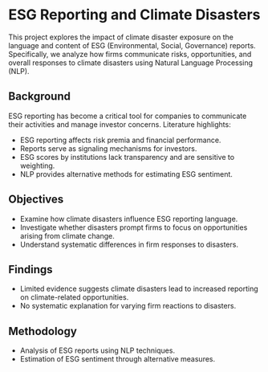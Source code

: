 # ESG Reporting and Climate Disasters

This project explores the impact of climate disaster exposure on the language and content of ESG (Environmental, Social, Governance) reports. Specifically, we analyze how firms communicate risks, opportunities, and overall responses to climate disasters using Natural Language Processing (NLP).

## Background
ESG reporting has become a critical tool for companies to communicate their activities and manage investor concerns. Literature highlights:

- ESG reporting affects risk premia and financial performance.
- Reports serve as signaling mechanisms for investors.
- ESG scores by institutions lack transparency and are sensitive to weighting.
- NLP provides alternative methods for estimating ESG sentiment.

## Objectives
- Examine how climate disasters influence ESG reporting language.
- Investigate whether disasters prompt firms to focus on opportunities arising from climate change.
- Understand systematic differences in firm responses to disasters.

## Findings
- Limited evidence suggests climate disasters lead to increased reporting on climate-related opportunities.
- No systematic explanation for varying firm reactions to disasters.

## Methodology
- Analysis of ESG reports using NLP techniques.
- Estimation of ESG sentiment through alternative measures.
